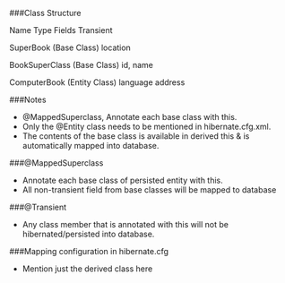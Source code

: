 ###Class Structure

 Name           Type              Fields        Transient
  
 SuperBook      (Base Class)      location   

 BookSuperClass (Base Class)      id, name

 ComputerBook   (Entity Class)    language       address

###Notes
* @MappedSuperclass, Annotate each base class with this.
* Only the @Entity class needs to be mentioned in hibernate.cfg.xml.
* The contents of the base class is available in derived this & is automatically mapped into database. 

###@MappedSuperclass
* Annotate each base class of persisted entity with this.
* All non-transient field from base classes will be mapped to database

###@Transient
* Any class member that is annotated with this will not be hibernated/persisted into database.

###Mapping configuration in hibernate.cfg
* Mention just the derived class here